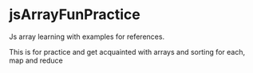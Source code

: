 # jsArrayFunPractice
Js array learning with examples for references.

This is for practice and get acquainted with arrays and sorting
for each, map and reduce
